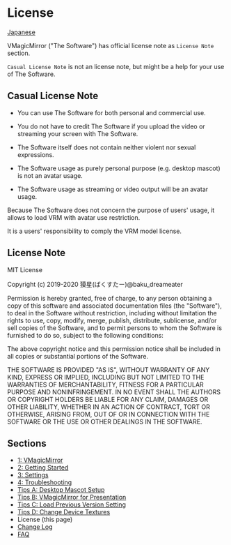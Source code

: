 
# License

[Japanese](./license.html)

VMagicMirror ("The Software") has official license note as `License Note` section.

`Casual License Note` is not an license note, but might be a help for your use of The Software.

## Casual License Note

* You can use The Software for both personal and commercial use.
* You do not have to credit The Software if you upload the video or streaming your screen with The Software.

* The Software itself does not contain neither violent nor sexual expressions.
* The Software usage as purely personal purpose (e.g. desktop mascot) is not an avatar usage.
* The Software usage as streaming or video output will be an avatar usage.

Because The Software does not concern the purpose of users' usage, it allows to load VRM with avatar use restriction.

It is a users' responsibility to comply the VRM model license.

## License Note

MIT License

Copyright (c) 2019-2020 獏星(ばくすたー)@baku_dreameater

Permission is hereby granted, free of charge, to any person obtaining a copy
of this software and associated documentation files (the "Software"), to deal
in the Software without restriction, including without limitation the rights
to use, copy, modify, merge, publish, distribute, sublicense, and/or sell
copies of the Software, and to permit persons to whom the Software is
furnished to do so, subject to the following conditions:

The above copyright notice and this permission notice shall be included in all
copies or substantial portions of the Software.

THE SOFTWARE IS PROVIDED "AS IS", WITHOUT WARRANTY OF ANY KIND, EXPRESS OR
IMPLIED, INCLUDING BUT NOT LIMITED TO THE WARRANTIES OF MERCHANTABILITY,
FITNESS FOR A PARTICULAR PURPOSE AND NONINFRINGEMENT. IN NO EVENT SHALL THE
AUTHORS OR COPYRIGHT HOLDERS BE LIABLE FOR ANY CLAIM, DAMAGES OR OTHER
LIABILITY, WHETHER IN AN ACTION OF CONTRACT, TORT OR OTHERWISE, ARISING FROM,
OUT OF OR IN CONNECTION WITH THE SOFTWARE OR THE USE OR OTHER DEALINGS IN THE
SOFTWARE.

## Sections

* [1: VMagicMirror](./en_index.html)
* [2: Getting Started](./en_get_started.html)
* [3: Settings](./en_about_settings.html)
* [4: Troubleshooting](./en_troubleshooting.html)
* [Tips A: Desktop Mascot Setup](./en_tips_desktop_mascot.html)
* [Tips B: VMagicMirror for Presentation](./en_tips_presentation.html)
* [Tips C: Load Previous Version Setting](./en_tips_load_prev_setting.html)
* [Tips D: Change Device Textures](./en_tips_change_textures.html)
* License (this page)
* [Change Log](./en_changelog.html)
* [FAQ](./en_frequently_asked_questions.html)
